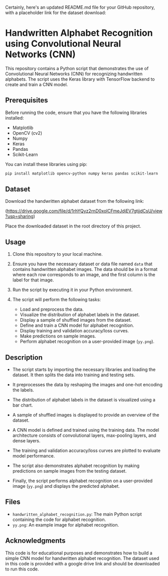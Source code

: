 Certainly, here's an updated README.md file for your GitHub repository, with a placeholder link for the dataset download:


# Handwritten Alphabet Recognition using Convolutional Neural Networks (CNN)

This repository contains a Python script that demonstrates the use of Convolutional Neural Networks (CNN) for recognizing handwritten alphabets. The script uses the Keras library with TensorFlow backend to create and train a CNN model.

## Prerequisites

Before running the code, ensure that you have the following libraries installed:

- Matplotlib
- OpenCV (cv2)
- Numpy
- Keras
- Pandas
- Scikit-Learn

You can install these libraries using pip:

```bash
pip install matplotlib opencv-python numpy keras pandas scikit-learn
```

## Dataset

Download the handwritten alphabet dataset from the following link:

(https://drive.google.com/file/d/1rhYQyz2rnD0xolCFmeJdjEV7gtjjdCsU/view?usp=sharing)

Place the downloaded dataset in the root directory of this project.

## Usage

1. Clone this repository to your local machine.

2. Ensure you have the necessary dataset or data file named `data` that contains handwritten alphabet images. The data should be in a format where each row corresponds to an image, and the first column is the label for that image.

3. Run the script by executing it in your Python environment.

4. The script will perform the following tasks:

   - Load and preprocess the data.
   - Visualize the distribution of alphabet labels in the dataset.
   - Display a sample of shuffled images from the dataset.
   - Define and train a CNN model for alphabet recognition.
   - Display training and validation accuracy/loss curves.
   - Make predictions on sample images.
   - Perform alphabet recognition on a user-provided image (`yy.png`).

## Description

- The script starts by importing the necessary libraries and loading the dataset. It then splits the data into training and testing sets.

- It preprocesses the data by reshaping the images and one-hot encoding the labels.

- The distribution of alphabet labels in the dataset is visualized using a bar chart.

- A sample of shuffled images is displayed to provide an overview of the dataset.

- A CNN model is defined and trained using the training data. The model architecture consists of convolutional layers, max-pooling layers, and dense layers.

- The training and validation accuracy/loss curves are plotted to evaluate model performance.

- The script also demonstrates alphabet recognition by making predictions on sample images from the testing dataset.

- Finally, the script performs alphabet recognition on a user-provided image (`yy.png`) and displays the predicted alphabet.

## Files

- `handwritten_alphabet_recognition.py`: The main Python script containing the code for alphabet recognition.
- `yy.png`: An example image for alphabet recognition.

## Acknowledgments

This code is for educational purposes and demonstrates how to build a simple CNN model for handwritten alphabet recognition. The dataset used in this code is provided with a google drive link and should be downloaded to run this code.
